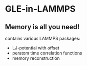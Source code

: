 GLE-in-LAMMPS
==============
Memory is all you need!
--------------

contains various LAMMPS packages:

- LJ-potential with offset
- peratom time correlation functions
- memory reconstruction
